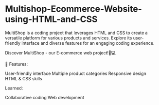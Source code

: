 # Multishop-Ecommerce-Website-using-HTML-and-CSS
MultiShop is a coding project that leverages HTML and CSS to create a versatile platform for various products and services. Explore its user-friendly interface and diverse features for an engaging coding experience.

Discover MultiShop - our E-commerce web project!🛒💻

🌟 Features:

User-friendly interface
Multiple product categories
Responsive design
HTML & CSS skills

Learned:

Collaborative coding
Web development
